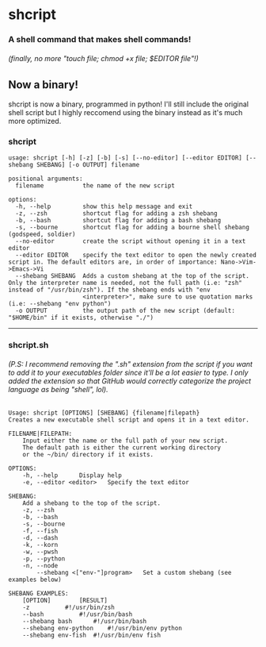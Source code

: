 # shcript
### A shell command that makes shell commands!

###### (finally, no more "touch file; chmod +x file; $EDITOR file"!)

## Now a binary!
shcript is now a binary, programmed in python! I'll still include the original shell script but I highly reccomend using the binary instead as it's much more optimized.

### shcript
```
usage: shcript [-h] [-z] [-b] [-s] [--no-editor] [--editor EDITOR] [--shebang SHEBANG] [-o OUTPUT] filename

positional arguments:
  filename           the name of the new script

options:
  -h, --help         show this help message and exit
  -z, --zsh          shortcut flag for adding a zsh shebang
  -b, --bash         shortcut flag for adding a bash shebang
  -s, --bourne       shortcut flag for adding a bourne shell shebang (godspeed, soldier)
  --no-editor        create the script without opening it in a text editor
  --editor EDITOR    specify the text editor to open the newly created script in. The default editors are, in order of importance: Nano->Vim->Emacs->Vi
  --shebang SHEBANG  Adds a custom shebang at the top of the script. Only the interpreter name is needed, not the full path (i.e: "zsh" instead of "/usr/bin/zsh"). If the shebang ends with "env
                     <interpreter>", make sure to use quotation marks (i.e: --shebang "env python")
  -o OUTPUT          the output path of the new script (default: "$HOME/bin" if it exists, otherwise "./")
```
---
### shcript.sh
###### (P.S: I recommend removing the ".sh" extension from the script if you want to add it to your executables folder since it'll be a lot easier to type. I only added the extension so that GitHub would correctly categorize the project language as being "shell", lol).

```
Usage: shcript [OPTIONS] [SHEBANG] {filename|filepath}
Creates a new executable shell script and opens it in a text editor.

FILENAME|FILEPATH:
	Input either the name or the full path of your new script.
	The default path is either the current working directory
	or the ~/bin/ directory if it exists.

OPTIONS:
	-h, --help		Display help
	-e, --editor <editor>	Specify the text editor

SHEBANG:
	Add a shebang to the top of the script.
	-z, --zsh
	-b, --bash
	-s, --bourne
	-f, --fish
	-d, --dash
	-k, --korn
	-w, --pwsh
	-p, --python
	-n, --node
	    --shebang <["env-"]program>   Set a custom shebang (see examples below)

SHEBANG EXAMPLES:
	[OPTION]		[RESULT]
	-z			#!/usr/bin/zsh
	--bash			#!/usr/bin/bash
	--shebang bash		#!/usr/bin/bash
	--shebang env-python	#!/usr/bin/env python
	--shebang env-fish	#!/usr/bin/env fish
```
